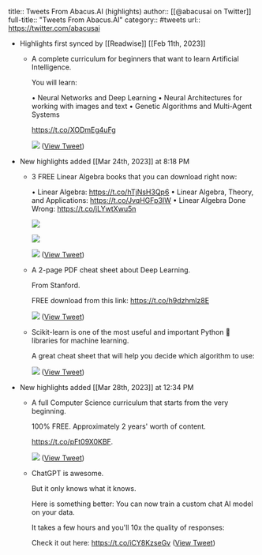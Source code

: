 title:: Tweets From Abacus.AI (highlights)
author:: [[@abacusai on Twitter]]
full-title:: "Tweets From Abacus.AI"
category:: #tweets
url:: https://twitter.com/abacusai

- Highlights first synced by [[Readwise]] [[Feb 11th, 2023]]
	- A complete curriculum for beginners that want to learn Artificial Intelligence.
	  
	  You will learn:
	  
	  • Neural Networks and Deep Learning
	  • Neural Architectures for working with images and text
	  • Genetic Algorithms and Multi-Agent Systems
	  
	  https://t.co/XODmEg4uFg 
	  
	  ![](https://pbs.twimg.com/media/FongYu7aAAI6RuD.jpg) ([View Tweet](https://twitter.com/abacusai/status/1624075870108528640))
- New highlights added [[Mar 24th, 2023]] at 8:18 PM
	- 3 FREE Linear Algebra books that you can download right now:
	  
	  • Linear Algebra: https://t.co/hTjNsH3Qp6
	  • Linear Algebra, Theory, and Applications: https://t.co/JvqHGFp3IW
	  • Linear Algebra Done Wrong: https://t.co/jLYwtXwu5n 
	  
	  ![](https://pbs.twimg.com/media/FrwIlrzaEAczARb.jpg) 
	  
	  ![](https://pbs.twimg.com/media/FrwImGnaIAEJ6Mf.png) 
	  
	  ![](https://pbs.twimg.com/media/FrwImUraIAMXE8X.png) ([View Tweet](https://twitter.com/abacusai/status/1638193822474829824))
	- A 2-page PDF cheat sheet about Deep Learning.
	  
	  From Stanford.
	  
	  FREE download from this link: https://t.co/h9dzhmlz8E 
	  
	  ![](https://pbs.twimg.com/media/Fr6bvqQaEAEOeCc.jpg) ([View Tweet](https://twitter.com/abacusai/status/1638918564584521731))
	- Scikit-learn is one of the most useful and important Python 🐍 libraries for machine learning.
	  
	  A great cheat sheet that will help you decide which algorithm to use: 
	  
	  ![](https://pbs.twimg.com/media/Fr7uID3aAAAsWZh.jpg) ([View Tweet](https://twitter.com/abacusai/status/1639009140667465728))
- New highlights added [[Mar 28th, 2023]] at 12:34 PM
	- A full Computer Science curriculum that starts from the very beginning.
	  
	  100% FREE. Approximately 2 years' worth of content.
	  
	  https://t.co/pFt09X0KBF. 
	  
	  ![](https://pbs.twimg.com/media/FsJ4g1pacAAEDAj.jpg) ([View Tweet](https://twitter.com/abacusai/status/1640005724796518401))
	- ChatGPT is awesome.
	  
	  But it only knows what it knows.
	  
	  Here is something better: You can now train a custom chat AI model on your data.
	  
	  It takes a few hours and you'll 10x the quality of responses:
	  
	  Check it out here: https://t.co/iCY8KzseGv ([View Tweet](https://twitter.com/abacusai/status/1640096296643219457))